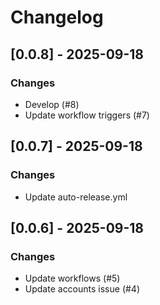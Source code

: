# Changelog

## [0.0.8] - 2025-09-18

### Changes
- Develop (#8)
- Update workflow triggers (#7)


## [0.0.7] - 2025-09-18

### Changes
- Update auto-release.yml


## [0.0.6] - 2025-09-18

### Changes
- Update workflows (#5)
- Update accounts issue (#4)


